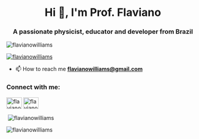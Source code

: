 <h1 align="center">Hi 👋, I'm Prof. Flaviano</h1>
<h3 align="center">A passionate physicist, educator and developer from Brazil</h3>

<p align="left"> <img src="https://komarev.com/ghpvc/?username=flavianowilliams&label=Profile%20views&color=0e75b6&style=flat" alt="flavianowilliams" /> </p>

<p align="left"> <a href="https://github.com/ryo-ma/github-profile-trophy"><img src="https://github-profile-trophy.vercel.app/?username=flavianowilliams" alt="flavianowilliams" /></a> </p>

- 📫 How to reach me **flavianowilliams@gmail.com**

<h3 align="left">Connect with me:</h3>
<p align="left">
<a href="https://kaggle.com/flavianofernandes" target="blank"><img align="center" src="https://raw.githubusercontent.com/rahuldkjain/github-profile-readme-generator/master/src/images/icons/Social/kaggle.svg" alt="flavianofernandes" height="30" width="40" /></a>
<a href="https://fb.com/flaviano.fernandes" target="blank"><img align="center" src="https://raw.githubusercontent.com/rahuldkjain/github-profile-readme-generator/master/src/images/icons/Social/facebook.svg" alt="flaviano.fernandes" height="30" width="40" /></a>
</p>

<p>&nbsp;<img align="center" src="https://github-readme-stats.vercel.app/api?username=flavianowilliams&show_icons=true&locale=en" alt="flavianowilliams" /></p>

<p><img align="center" src="https://github-readme-streak-stats.herokuapp.com/?user=flavianowilliams&" alt="flavianowilliams" /></p>

